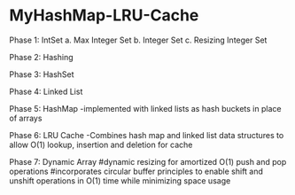 # MyHashMap-LRU-Cache

Phase 1: IntSet
a. Max Integer Set
b. Integer Set
c. Resizing Integer Set
  
Phase 2: Hashing

Phase 3: HashSet

Phase 4: Linked List

Phase 5: HashMap
-implemented with linked lists as hash buckets in place of arrays
  
Phase 6: LRU Cache
-Combines hash map and linked list data structures to allow O(1) lookup, insertion and deletion for cache
  
Phase 7: Dynamic Array
  #dynamic resizing for amortized O(1) push and pop operations
  #incorporates circular buffer principles to enable shift and unshift operations in O(1) time while minimizing space usage
